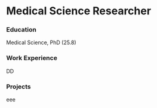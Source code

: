  # Medical Science Researcher

 ### Education
 Medical Science, PhD (25.8)

 ### Work Experience
 DD

 ### Projects
 eee
